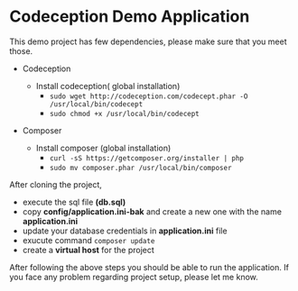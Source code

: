 # Codeception Demo Application

This demo project has few dependencies, please make sure that you meet those.

* Codeception
    - Install codeception( global installation)
        - ```sudo wget http://codeception.com/codecept.phar -O /usr/local/bin/codecept```
        - ```sudo chmod +x /usr/local/bin/codecept```

* Composer
    - Install composer (global installation)
        - ```curl -sS https://getcomposer.org/installer | php```
        - ```sudo mv composer.phar /usr/local/bin/composer```

After cloning the project,
  - execute the sql file **(db.sql)**
  - copy **config/application.ini-bak** and create a new one with the name **application.ini**
  - update your database credentials in **application.ini** file
  - exucute command ```composer update```
  - create a **virtual host** for the project

After following the above steps you should be able to run the application. If you face any problem regarding project setup, please let me know.
  